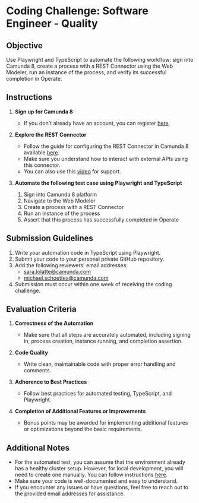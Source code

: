# Coding Challenge: Software Engineer - Quality

## Objective
Use Playwright and TypeScript to automate the following workflow: sign into Camunda 8, create a process with a REST Connector using the Web Modeler, run an instance of the process, and verify its successful completion in Operate.

## Instructions

1. **Sign up for Camunda 8**
   - If you don't already have an account, you can register [here](https://camunda.com/get-started/).

2. **Explore the REST Connector**
   - Follow the guide for configuring the REST Connector in Camunda 8 available [here](https://docs.camunda.io/docs/components/connectors/protocol/rest/).
   - Make sure you understand how to interact with external APIs using this connector.
   - You can also use this [video](https://academy.camunda.com/c8-h2-configure-rest-connector) for support.

3. **Automate the following test case using Playwright and TypeScript**
   1. Sign into Camunda 8 platform
   2. Navigate to the Web Modeler
   3. Create a process with a REST Connector
   4. Run an instance of the process
   5. Assert that this process has successfully completed in Operate

## Submission Guidelines

1. Write your automation code in TypeScript using Playwright.
2. Submit your code to your personal private GitHub repository.
3. Add the following reviewers' email addresses: 
   - sara.lolatte@camunda.com 
   - michael.schoettes@camunda.com
4. Submission must occur within one week of receiving the coding challenge.

## Evaluation Criteria

1. **Correctness of the Automation**
   - Make sure that all steps are accurately automated, including signing in, process creation, instance running, and completion assertion.

2. **Code Quality**
   - Write clean, maintainable code with proper error handling and comments.

3. **Adherence to Best Practices**
   - Follow best practices for automated testing, TypeScript, and Playwright.

4. **Completion of Additional Features or Improvements**
   - Bonus points may be awarded for implementing additional features or optimizations beyond the basic requirements.

## Additional Notes

- For the automated test, you can assume that the environment already has a healthy cluster setup. However, for local development, you will need to create one manually. You can follow instructions [here](https://docs.camunda.io/docs/guides/create-cluster/).
- Make sure your code is well-documented and easy to understand.
- If you encounter any issues or have questions, feel free to reach out to the provided email addresses for assistance.
